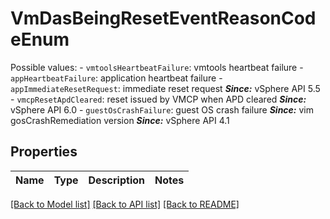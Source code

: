 # VmDasBeingResetEventReasonCodeEnum

Possible values: - `vmtoolsHeartbeatFailure`: vmtools heartbeat failure - `appHeartbeatFailure`: application heartbeat failure - `appImmediateResetRequest`: immediate reset request      ***Since:*** vSphere API 5.5 - `vmcpResetApdCleared`: reset issued by VMCP when APD cleared      ***Since:*** vSphere API 6.0 - `guestOsCrashFailure`: guest OS crash failure      ***Since:*** vim gosCrashRemediation version  ***Since:*** vSphere API 4.1 

## Properties
Name | Type | Description | Notes
------------ | ------------- | ------------- | -------------

[[Back to Model list]](../README.md#documentation-for-models) [[Back to API list]](../README.md#documentation-for-api-endpoints) [[Back to README]](../README.md)


